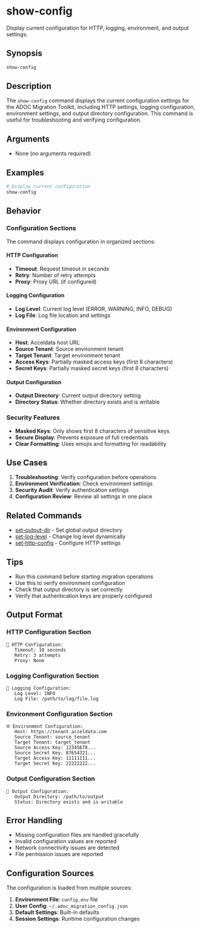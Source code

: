 # show-config

Display current configuration for HTTP, logging, environment, and output settings.

## Synopsis

```bash
show-config
```

## Description

The `show-config` command displays the current configuration settings for the ADOC Migration Toolkit, including HTTP settings, logging configuration, environment settings, and output directory configuration. This command is useful for troubleshooting and verifying configuration.

## Arguments

- None (no arguments required)

## Examples

```bash
# Display current configuration
show-config
```

## Behavior

### Configuration Sections
The command displays configuration in organized sections:

#### HTTP Configuration
- **Timeout**: Request timeout in seconds
- **Retry**: Number of retry attempts
- **Proxy**: Proxy URL (if configured)

#### Logging Configuration
- **Log Level**: Current log level (ERROR, WARNING, INFO, DEBUG)
- **Log File**: Log file location and settings

#### Environment Configuration
- **Host**: Acceldata host URL
- **Source Tenant**: Source environment tenant
- **Target Tenant**: Target environment tenant
- **Access Keys**: Partially masked access keys (first 8 characters)
- **Secret Keys**: Partially masked secret keys (first 8 characters)

#### Output Configuration
- **Output Directory**: Current output directory setting
- **Directory Status**: Whether directory exists and is writable

### Security Features
- **Masked Keys**: Only shows first 8 characters of sensitive keys
- **Secure Display**: Prevents exposure of full credentials
- **Clear Formatting**: Uses emojis and formatting for readability

## Use Cases

1. **Troubleshooting**: Verify configuration before operations
2. **Environment Verification**: Check environment settings
3. **Security Audit**: Verify authentication settings
4. **Configuration Review**: Review all settings in one place

## Related Commands

- [set-output-dir](set-output-dir.md) - Set global output directory
- [set-log-level](set-log-level.md) - Change log level dynamically
- [set-http-config](set-http-config.md) - Configure HTTP settings

## Tips

- Run this command before starting migration operations
- Use this to verify environment configuration
- Check that output directory is set correctly
- Verify that authentication keys are properly configured

## Output Format

### HTTP Configuration Section
```
🔧 HTTP Configuration:
   Timeout: 10 seconds
   Retry: 3 attempts
   Proxy: None
```

### Logging Configuration Section
```
📝 Logging Configuration:
   Log Level: INFO
   Log File: /path/to/log/file.log
```

### Environment Configuration Section
```
🌐 Environment Configuration:
   Host: https://tenant.acceldata.com
   Source Tenant: source_tenant
   Target Tenant: target_tenant
   Source Access Key: 12345678...
   Source Secret Key: 87654321...
   Target Access Key: 11111111...
   Target Secret Key: 22222222...
```

### Output Configuration Section
```
📁 Output Configuration:
   Output Directory: /path/to/output
   Status: Directory exists and is writable
```

## Error Handling

- Missing configuration files are handled gracefully
- Invalid configuration values are reported
- Network connectivity issues are detected
- File permission issues are reported

## Configuration Sources

The configuration is loaded from multiple sources:
1. **Environment File**: `config.env` file
2. **User Config**: `~/.adoc_migration_config.json`
3. **Default Settings**: Built-in defaults
4. **Session Settings**: Runtime configuration changes 